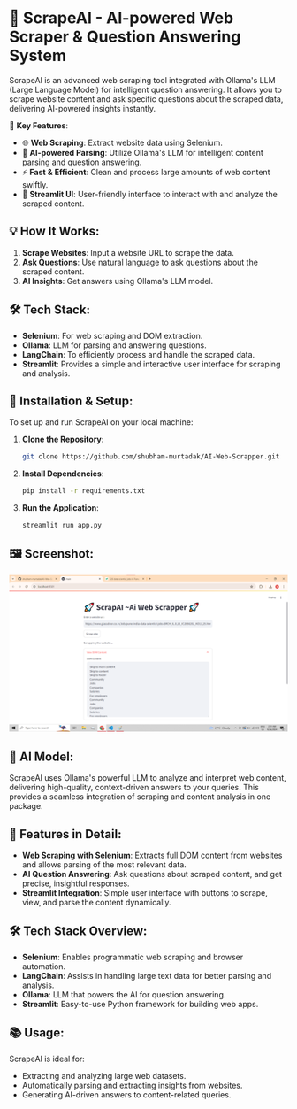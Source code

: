 # 🚀 ScrapeAI - AI-powered Web Scraper & Question Answering System

ScrapeAI is an advanced web scraping tool integrated with Ollama's LLM (Large Language Model) for intelligent question answering. It allows you to scrape website content and ask specific questions about the scraped data, delivering AI-powered insights instantly.

🔗 **Key Features**:
- 🌐 **Web Scraping**: Extract website data using Selenium.
- 🤖 **AI-powered Parsing**: Utilize Ollama's LLM for intelligent content parsing and question answering.
- ⚡ **Fast & Efficient**: Clean and process large amounts of web content swiftly.
- 📄 **Streamlit UI**: User-friendly interface to interact with and analyze the scraped content.

## 💡 How It Works:
1. **Scrape Websites**: Input a website URL to scrape the data.
2. **Ask Questions**: Use natural language to ask questions about the scraped content.
3. **AI Insights**: Get answers using Ollama's LLM model.

## 🛠️ Tech Stack:
- **Selenium**: For web scraping and DOM extraction.
- **Ollama**: LLM for parsing and answering questions.
- **LangChain**: To efficiently process and handle the scraped data.
- **Streamlit**: Provides a simple and interactive user interface for scraping and analysis.

## 🚀 Installation & Setup:
To set up and run ScrapeAI on your local machine:

1. **Clone the Repository**:
   ```bash
   git clone https://github.com/shubham-murtadak/AI-Web-Scrapper.git
   ```

2. **Install Dependencies**:
   ```bash
   pip install -r requirements.txt
   ```

3. **Run the Application**:
   ```bash
   streamlit run app.py
   ```

## 🖼️ Screenshot:
![Flask UI](Screenshot/ss1.png)

## 🧠 AI Model:
ScrapeAI uses Ollama's powerful LLM to analyze and interpret web content, delivering high-quality, context-driven answers to your queries. This provides a seamless integration of scraping and content analysis in one package.

## 🌟 Features in Detail:
- **Web Scraping with Selenium**: Extracts full DOM content from websites and allows parsing of the most relevant data.
- **AI Question Answering**: Ask questions about scraped content, and get precise, insightful responses.
- **Streamlit Integration**: Simple user interface with buttons to scrape, view, and parse the content dynamically.

## 🛠️ Tech Stack Overview:
- **Selenium**: Enables programmatic web scraping and browser automation.
- **LangChain**: Assists in handling large text data for better parsing and analysis.
- **Ollama**: LLM that powers the AI for question answering.
- **Streamlit**: Easy-to-use Python framework for building web apps.

## 📚 Usage:
ScrapeAI is ideal for:
- Extracting and analyzing large web datasets.
- Automatically parsing and extracting insights from websites.
- Generating AI-driven answers to content-related queries.
